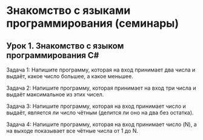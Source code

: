 # Знакомство с языками программирования (семинары)
## Урок 1. Знакомство с языком программирования С#

Задача 1: Напишите программу, которая на вход
принимает два числа и выдаёт, какое число большее, а
какое меньшее.

Задача 2: Напишите программу, которая принимает на
вход три числа и выдаёт максимальное из этих чисел.

Задача 3: Напишите программу, которая на вход
принимает число и выдаёт, является ли число чётным
(делится ли оно на два без остатка).

Задача 4: Напишите программу, которая на вход
принимает число (N), а на выходе показывает все чётные
числа от 1 до N.
